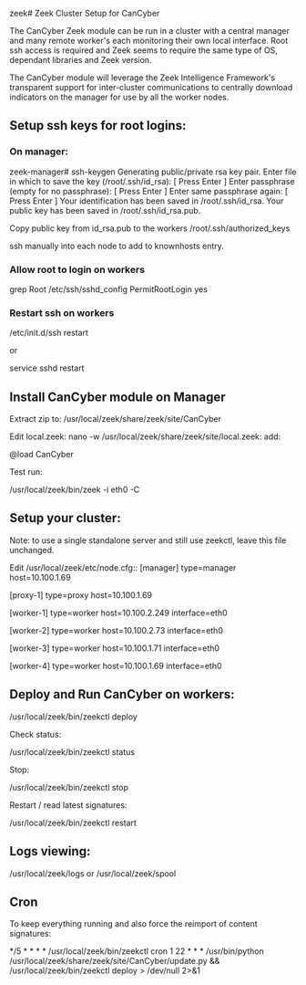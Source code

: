 zeek# Zeek Cluster Setup for CanCyber

The CanCyber Zeek module can be run in a cluster with a central manager and many remote worker's each monitoring their own local interface.  Root ssh access is required and Zeek seems to require the same type of OS, dependant libraries and Zeek version.

The CanCyber module will leverage the Zeek Intelligence Framework's transparent support for inter-cluster communications to centrally download indicators on the manager for use by all the worker nodes.


## Setup ssh keys for root logins:

### On manager:

zeek-manager# ssh-keygen 
 Generating public/private rsa key pair. 
 Enter file in which to save the key (/root/.ssh/id_rsa): [ Press Enter ] 
 Enter passphrase (empty for no passphrase): [ Press Enter ] 
 Enter same passphrase again: [ Press Enter ] 
 Your identification has been saved in /root/.ssh/id_rsa. 
 Your public key has been saved in /root/.ssh/id_rsa.pub. 

Copy public key from id_rsa.pub to the workers /root/.ssh/authorized_keys

ssh manually into each node to add to knownhosts entry.

### Allow root to login on workers

grep Root /etc/ssh/sshd_config 
 PermitRootLogin yes

### Restart ssh on workers

/etc/init.d/ssh restart

or

service sshd restart

## Install CanCyber module on Manager

Extract zip to: /usr/local/zeek/share/zeek/site/CanCyber  

Edit local.zeek: nano -w /usr/local/zeek/share/zeek/site/local.zeek: add:

@load CanCyber


Test run:

/usr/local/zeek/bin/zeek -i eth0 -C 


## Setup your cluster:

Note: to use a single standalone server and still use zeekctl, leave this file unchanged.

Edit /usr/local/zeek/etc/node.cfg::
[manager]
type=manager
host=10.100.1.69
 
[proxy-1]
type=proxy
host=10.100.1.69
 
[worker-1]
type=worker
host=10.100.2.249
interface=eth0
 

[worker-2]
type=worker
host=10.100.2.73
interface=eth0


[worker-3]
type=worker
host=10.100.1.71
interface=eth0


[worker-4]
type=worker
host=10.100.1.69
interface=eth0

## Deploy and Run CanCyber on workers:

/usr/local/zeek/bin/zeekctl deploy

Check status:

/usr/local/zeek/bin/zeekctl status

Stop:

/usr/local/zeek/bin/zeekctl stop

Restart / read latest signatures:

/usr/local/zeek/bin/zeekctl restart

## Logs viewing:

/usr/local/zeek/logs or /usr/local/zeek/spool

## Cron

To keep everything running and also force the reimport of content signatures:

*/5 * * * * /usr/local/zeek/bin/zeekctl cron
1 22 * * * /usr/bin/python /usr/local/zeek/share/zeek/site/CanCyber/update.py && /usr/local/zeek/bin/zeekctl deploy  > /dev/null 2>&1

